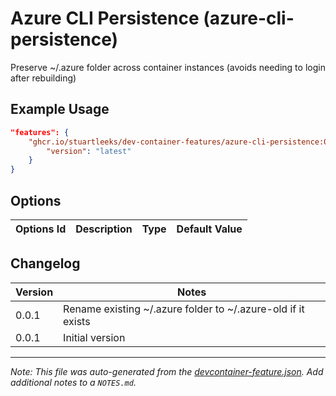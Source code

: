 
# Azure CLI Persistence (azure-cli-persistence)

Preserve ~/.azure folder across container instances (avoids needing to login after rebuilding)

## Example Usage

```json
"features": {
    "ghcr.io/stuartleeks/dev-container-features/azure-cli-persistence:0": {
        "version": "latest"
    }
}
```

## Options

| Options Id | Description | Type | Default Value |
|-----|-----|-----|-----|



## Changelog

| Version | Notes                                                        |
| ------- | ------------------------------------------------------------ |
| 0.0.1   | Rename existing ~/.azure folder to ~/.azure-old if it exists |
| 0.0.1   | Initial version                                              |

---

_Note: This file was auto-generated from the [devcontainer-feature.json](https://github.com/stuartleeks/dev-container-features/blob/main/src/azure-cli-persistence/devcontainer-feature.json).  Add additional notes to a `NOTES.md`._
